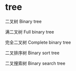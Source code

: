 # tree

二叉树 Binary tree

满二叉树 Full binary tree

完全二叉树 Complete binary tree

二叉排序树 Binary sort tree

二叉搜索树 Binary search tree
